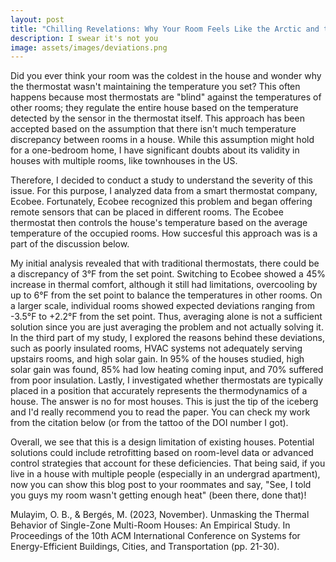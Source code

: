 ```yaml
---
layout: post
title: "Chilling Revelations: Why Your Room Feels Like the Arctic and the Thermostat Couldn't Care Less"
description: I swear it's not you
image: assets/images/deviations.png
---
```


Did you ever think your room was the coldest in the house and wonder why the thermostat wasn't maintaining the temperature you set? This often happens because most thermostats are "blind" against the temperatures of other rooms; they regulate the entire house based on the temperature detected by the sensor in the thermostat itself. This approach has been accepted based on the assumption that there isn't much temperature discrepancy between rooms in a house. While this assumption might hold for a one-bedroom home, I have significant doubts about its validity in houses with multiple rooms, like townhouses in the US.

Therefore, I decided to conduct a study to understand the severity of this issue. For this purpose, I analyzed data from a smart thermostat company, Ecobee. Fortunately, Ecobee recognized this problem and began offering remote sensors that can be placed in different rooms. The Ecobee thermostat then controls the house's temperature based on the average temperature of the occupied rooms. How succesful this approach was is a part of the discussion below. 

My initial analysis revealed that with traditional thermostats, there could be a discrepancy of 3°F from the set point. Switching to Ecobee showed a 45% increase in thermal comfort, although it still had limitations, overcooling by up to 6°F from the set point to balance the temperatures in other rooms. On a larger scale, individual rooms showed expected deviations ranging from -3.5°F to +2.2°F from the set point. Thus, averaging alone is not a sufficient solution since you are just averaging the problem and not actually solving it. In the third part of my study, I explored the reasons behind these deviations, such as poorly insulated rooms, HVAC systems not adequately serving upstairs rooms, and high solar gain. In 95% of the houses studied, high solar gain was found, 85% had low heating coming input, and 70% suffered from poor insulation. Lastly, I investigated whether thermostats are typically placed in a position that accurately represents the thermodynamics of a house. The answer is no for most houses. This is just the tip of the iceberg and I'd really recommend you to read the paper. You can check my work from the citation below (or from the tattoo of the DOI number I got).

Overall, we see that this is a design limitation of existing houses. Potential solutions could include retrofitting based on room-level data or advanced control strategies that account for these deficiencies. That being said, if you live in a house with multiple people (especially in an undergrad apartment), now you can show this blog post to your roommates and say, "See, I told you guys my room wasn't getting enough heat" (been there, done that)!

Mulayim, O. B., & Bergés, M. (2023, November). Unmasking the Thermal Behavior of Single-Zone Multi-Room Houses: An Empirical Study. In Proceedings of the 10th ACM International Conference on Systems for Energy-Efficient Buildings, Cities, and Transportation (pp. 21-30).
